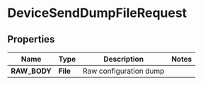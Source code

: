 

# DeviceSendDumpFileRequest


## Properties

| Name | Type | Description | Notes |
|------------ | ------------- | ------------- | -------------|
|**RAW_BODY** | **File** | Raw configuration dump |  |



